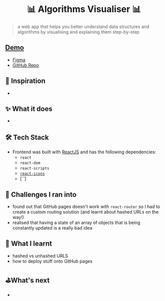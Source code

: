 <h1 align="center">📊 Algorithms Visualiser 📊</h1>

> a web app that helps you better understand data structures and algorithms by visualising and explaining them step-by-step

## [Demo](https://chuahxinyu.github.io/algorithms-visualiser)

* [Figma]()
* [GitHub Repo]()

## 💭 Inspiration
* 

## ✨ What it does
* 

## 🛠 Tech Stack
* Frontend was built with [ReactJS]() and has the following dependencies:
  * `react`
  * `react-dom`
  * `react-scripts`
  * [`react-icons`](https://www.npmjs.com/package/react-router)
  * [``]

## 🎯 Challenges I ran into
* found out that GitHub pages doesn't work with `react-router` so I had to create a custom routing solution (and learnt about hashed URLs on the way!)
* realised that having a state of an array of objects that is being constantly updated is a really bad idea

## 📖 What I learnt
* hashed vs unhashed URLS
* how to deploy stuff onto GitHub pages

## ⛳️What's next
* 